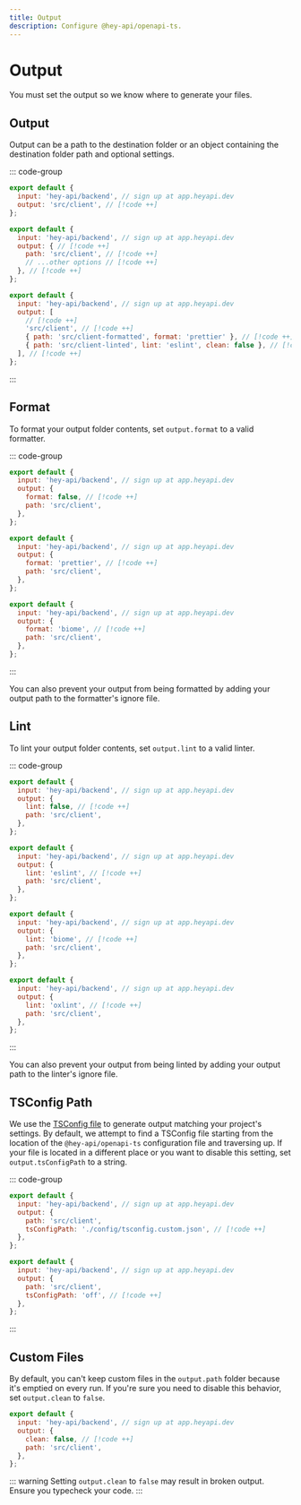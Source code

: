 ```yaml
---
title: Output
description: Configure @hey-api/openapi-ts.
---
```


# Output

You must set the output so we know where to generate your files.

## Output

Output can be a path to the destination folder or an object containing the destination folder path and optional settings.

::: code-group

```js [path]
export default {
  input: 'hey-api/backend', // sign up at app.heyapi.dev
  output: 'src/client', // [!code ++]
};
```

<!-- prettier-ignore-start -->
```js [object]
export default {
  input: 'hey-api/backend', // sign up at app.heyapi.dev
  output: { // [!code ++]
    path: 'src/client', // [!code ++]
    // ...other options // [!code ++]
  }, // [!code ++]
};
```
<!-- prettier-ignore-end -->

```js [array]
export default {
  input: 'hey-api/backend', // sign up at app.heyapi.dev
  output: [
    // [!code ++]
    'src/client', // [!code ++]
    { path: 'src/client-formatted', format: 'prettier' }, // [!code ++]
    { path: 'src/client-linted', lint: 'eslint', clean: false }, // [!code ++]
  ], // [!code ++]
};
```

<!-- prettier-ignore-end -->

:::

## Format

To format your output folder contents, set `output.format` to a valid formatter.

::: code-group

```js [disabled]
export default {
  input: 'hey-api/backend', // sign up at app.heyapi.dev
  output: {
    format: false, // [!code ++]
    path: 'src/client',
  },
};
```

```js [prettier]
export default {
  input: 'hey-api/backend', // sign up at app.heyapi.dev
  output: {
    format: 'prettier', // [!code ++]
    path: 'src/client',
  },
};
```

```js [biome]
export default {
  input: 'hey-api/backend', // sign up at app.heyapi.dev
  output: {
    format: 'biome', // [!code ++]
    path: 'src/client',
  },
};
```

:::

You can also prevent your output from being formatted by adding your output path to the formatter's ignore file.

## Lint

To lint your output folder contents, set `output.lint` to a valid linter.

::: code-group

```js [disabled]
export default {
  input: 'hey-api/backend', // sign up at app.heyapi.dev
  output: {
    lint: false, // [!code ++]
    path: 'src/client',
  },
};
```

```js [eslint]
export default {
  input: 'hey-api/backend', // sign up at app.heyapi.dev
  output: {
    lint: 'eslint', // [!code ++]
    path: 'src/client',
  },
};
```

```js [biome]
export default {
  input: 'hey-api/backend', // sign up at app.heyapi.dev
  output: {
    lint: 'biome', // [!code ++]
    path: 'src/client',
  },
};
```

```js [oxlint]
export default {
  input: 'hey-api/backend', // sign up at app.heyapi.dev
  output: {
    lint: 'oxlint', // [!code ++]
    path: 'src/client',
  },
};
```

:::

You can also prevent your output from being linted by adding your output path to the linter's ignore file.

## TSConfig Path

We use the [TSConfig file](https://www.typescriptlang.org/tsconfig/) to generate output matching your project's settings. By default, we attempt to find a TSConfig file starting from the location of the `@hey-api/openapi-ts` configuration file and traversing up. If your file is located in a different place or you want to disable this setting, set `output.tsConfigPath` to a string.

::: code-group

```js [custom]
export default {
  input: 'hey-api/backend', // sign up at app.heyapi.dev
  output: {
    path: 'src/client',
    tsConfigPath: './config/tsconfig.custom.json', // [!code ++]
  },
};
```

```js [off]
export default {
  input: 'hey-api/backend', // sign up at app.heyapi.dev
  output: {
    path: 'src/client',
    tsConfigPath: 'off', // [!code ++]
  },
};
```

:::

## Custom Files

By default, you can't keep custom files in the `output.path` folder because it's emptied on every run. If you're sure you need to disable this behavior, set `output.clean` to `false`.

```js
export default {
  input: 'hey-api/backend', // sign up at app.heyapi.dev
  output: {
    clean: false, // [!code ++]
    path: 'src/client',
  },
};
```

::: warning
Setting `output.clean` to `false` may result in broken output. Ensure you typecheck your code.
:::

<!--@include: ../../partials/examples.md-->
<!--@include: ../../partials/sponsors.md-->
